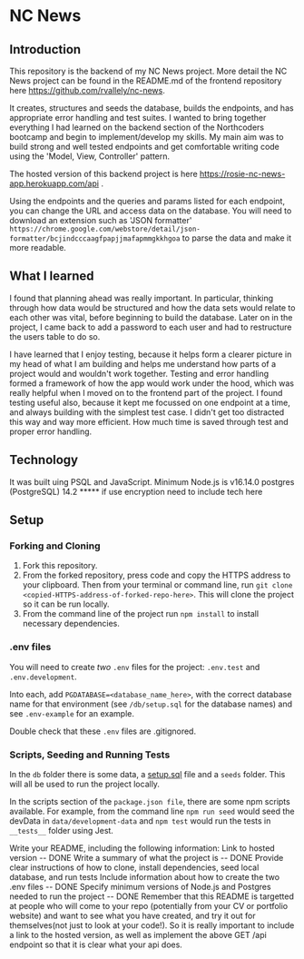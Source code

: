 # NC News

## Introduction

This repository is the backend of my NC News project. More detail the NC News project can be found in the README.md of the frontend repository here https://github.com/rvallely/nc-news. 

It creates, structures and seeds the database, builds the endpoints, and has appropriate error handling and test suites. I wanted to bring together everything I had learned on the backend section of the Northcoders bootcamp and begin to implement/develop my skills. My main aim was to build strong and well tested endpoints and get comfortable writing code using the 'Model, View, Controller' pattern.

The hosted version of this backend project is here https://rosie-nc-news-app.herokuapp.com/api . 

Using the endpoints and the queries and params listed for each endpoint, you can change the URL and access data on the database. You will need to download an extension such as 'JSON formatter' `https://chrome.google.com/webstore/detail/json-formatter/bcjindcccaagfpapjjmafapmmgkkhgoa` to parse the data and make it more readable.

## What I learned

I found that planning ahead was really important. In particular, thinking through how data would be structured and how the data sets would relate to each other was vital, before beginning to build the database. Later on in the project, I came back to add a password to each user and had to restructure the users table to do so. 

I have learned that I enjoy testing, because it helps form a clearer picture in my head of what I am building and helps me understand how parts of a project would and wouldn't work together. Testing and error handling formed a framework of how the app would work under the hood, which was really helpful when I moved on to the frontend part of the project. I found testing useful also, because it kept me focussed on one endpoint at a time, and always building with the simplest test case. I didn't get too distracted this way and way more efficient. How much time is saved through test and proper error handling. 

## Technology

It was built uing PSQL and JavaScript. 
Minimum Node.js is v16.14.0
postgres (PostgreSQL) 14.2
***** if use encryption need to include tech here

## Setup

### Forking and Cloning 

1. Fork this repository.
2. From the forked repository, press code and copy the HTTPS address to your clipboard. Then from your terminal or command line, run `git clone <copied-HTTPS-address-of-forked-repo-here>`. This will clone the project so it can be run locally.
3. From the command line of the project run `npm install` to install necessary dependencies.

### .env files

You will need to create _two_ `.env` files for the project: 
`.env.test` and  
`.env.development`.  

Into each, add `PGDATABASE=<database_name_here>`, with the correct database name for that environment (see `/db/setup.sql` for the database names) and see `.env-example` for an example. 

Double check that these `.env` files are .gitignored.

### Scripts, Seeding and Running Tests

In the `db` folder there is some data, a [setup.sql](./db/setup.sql) file and a `seeds` folder. This will all be used to run the project locally.

In the scripts section of the `package.json file`, there are some npm scripts available. For example, from the command line `npm run seed` would seed the devData in `data/development-data` and `npm test` would run the tests in `__tests__` folder using Jest.


Write your README, including the following information:
 Link to hosted version -- DONE
 Write a summary of what the project is -- DONE
 Provide clear instructions of how to clone, install dependencies, seed local database, and run tests
 Include information about how to create the two .env files  -- DONE
 Specify minimum versions of Node.js and Postgres needed to run the project -- DONE
Remember that this README is targetted at people who will come to your repo (potentially from your CV or portfolio website) and want to see what you have created, and try it out for themselves(not just to look at your code!). So it is really important to include a link to the hosted version, as well as implement the above GET /api endpoint so that it is clear what your api does.